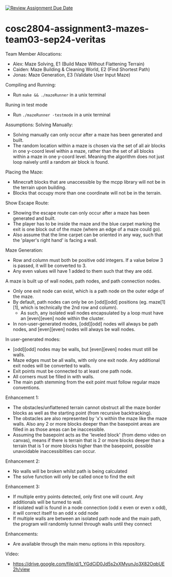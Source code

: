 [![Review Assignment Due Date](https://classroom.github.com/assets/deadline-readme-button-22041afd0340ce965d47ae6ef1cefeee28c7c493a6346c4f15d667ab976d596c.svg)](https://classroom.github.com/a/Jwdk2u8p)
# cosc2804-assignment3-mazes-team03-sep24-veritas
Team Member Allocations:
- Alex: Maze Solving, E1 (Build Maze Without Flattening Terrain)
- Caiden: Maze Building & Cleaning World, E2 (Find Shortest Path)
- Jonas: Maze Generation, E3 (Validate User Input Maze)

Compiling and Running:
- Run ```make && ./mazeRunner``` in a unix terminal

Runing in test mode
- Run ```./mazeRunner -testmode``` in a unix terminal

Assumptions:
Solving Manually:
- Solving manually can only occur after a maze has been generated and built.
- The random location within a maze is chosen via the set of all air blocks in one y-coord level within a maze, rather than the set of all blocks within a maze in one y-coord level. Meaning the algorithm does not just loop naively until a random air block is found.

Placing the Maze:
- Minecraft blocks that are unaccessible by the mcpp library will not be in the terrain upon building.
- Blocks that occupy more than one coordinate will not be in the terrain.

Show Escape Route:
- Showing the escape route can only occur after a maze has been generated and built.
- The player has to be inside the maze and the blue carpet marking the exit is one block out of the maze (where an edge of a maze could go).
- Also assume that the lime carpet can be oriented in any way, such that the 'player's right hand' is facing a wall.

Maze Generation:
- Row and column must both be positive odd integers. If a value below 3 is passed, it will be converted to 3.
- Any even values will have 1 added to them such that they are odd.

A maze is built up of wall nodes, path nodes, and path connection nodes.
- Only one exit node can exist, which is a path node on the outer edge of the maze.
- By default, path nodes can only be on [odd][odd] positions (eg. maze[1][1], which is technically the 2nd row and column).
    * As such, any isolated wall nodes encapsulated by a loop must have an [even][even] node within the cluster.
- In non-user-generated modes, [odd][odd] nodes will always be path nodes, and [even][even] nodes will always be wall nodes.

In user-generated modes:
- [odd][odd] nodes may be walls, but [even][even] nodes must still be walls.
- Maze edges must be all walls, with only one exit node. Any additional exit nodes will be converted to walls.
- Exit points must be connected to at least one path node.
- All corners must be filled in with walls.
- The main path stemming from the exit point must follow regular maze conventions.
        
Enhancement 1:
- The obstacles/unflattened terrain cannot obstruct all the maze border blocks as well as the starting point (from recursive backtracking).
- The obstacles are also represented by 'x's within the maze like the maze walls. Also any 2 or more blocks deeper than the basepoint areas are filled in as those areas can be inaccessible.
- Assuming the basepoint acts as the 'leveled block' (from demo video on canvas), means if there is terrain that is 2 or more blocks deeper than a terrain that is 1 or more blocks higher than the basepoint, possible unavoidable inaccessiblities can occur.

Enhancement 2:
- No walls will be broken whilst path is being calculated
- The solve function will only be called once to find the exit

Enhancement 3:
- If multiple entry points detected, only first one will count. Any additionals will be turned to wall.
- If isolated wall is found in a node connection (odd x even or even x odd), it will correct itself to an odd x odd node
- If multiple walls are between an isolated path node and the main path, the program will randomly tunnel through walls until they connect

Enhancements:
- Are available through the main menu options in this repository.

Video:
- <https://drive.google.com/file/d/1_YGdCiD0Jd5s2xXMyunJo3X82OqbUE2h/view>
